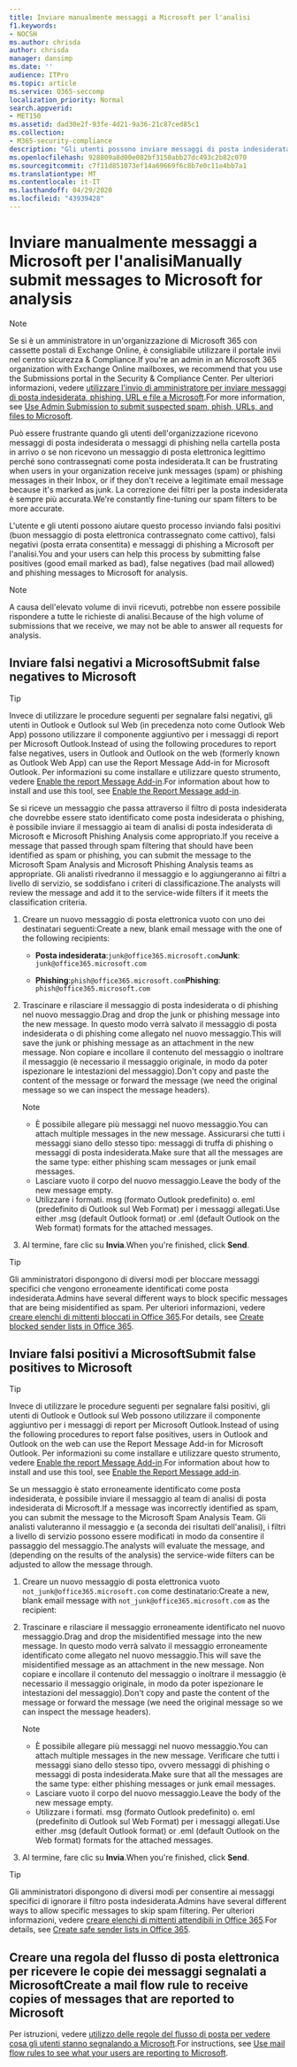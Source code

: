 ```yaml
---
title: Inviare manualmente messaggi a Microsoft per l'analisi
f1.keywords:
- NOCSH
ms.author: chrisda
author: chrisda
manager: dansimp
ms.date: ''
audience: ITPro
ms.topic: article
ms.service: O365-seccomp
localization_priority: Normal
search.appverid:
- MET150
ms.assetid: dad30e2f-93fe-4d21-9a36-21c87ced85c1
ms.collection:
- M365-security-compliance
description: "Gli utenti possono inviare messaggi di posta indesiderata falsi negativi e falsi positivi a Microsoft per l'analisi. "
ms.openlocfilehash: 928809a8d00e082bf3150abb27dc493c2b82c070
ms.sourcegitcommit: c7f11d851073ef14a69669f6c8b7e0c11e4bb7a1
ms.translationtype: MT
ms.contentlocale: it-IT
ms.lasthandoff: 04/29/2020
ms.locfileid: "43939428"
---
```

# <a name="manually-submit-messages-to-microsoft-for-analysis"></a><span data-ttu-id="c3377-103">Inviare manualmente messaggi a Microsoft per l'analisi</span><span class="sxs-lookup"><span data-stu-id="c3377-103">Manually submit messages to Microsoft for analysis</span></span>

> [!NOTE]
> <span data-ttu-id="c3377-104">Se si è un amministratore in un'organizzazione di Microsoft 365 con cassette postali di Exchange Online, è consigliabile utilizzare il portale invii nel centro sicurezza & Compliance.</span><span class="sxs-lookup"><span data-stu-id="c3377-104">If you're an admin in an Microsoft 365 organization with Exchange Online mailboxes, we recommend that you use the Submissions portal in the Security & Compliance Center.</span></span> <span data-ttu-id="c3377-105">Per ulteriori informazioni, vedere [utilizzare l'invio di amministratore per inviare messaggi di posta indesiderata, phishing, URL e file a Microsoft](admin-submission.md).</span><span class="sxs-lookup"><span data-stu-id="c3377-105">For more information, see [Use Admin Submission to submit suspected spam, phish, URLs, and files to Microsoft](admin-submission.md).</span></span>

<span data-ttu-id="c3377-106">Può essere frustrante quando gli utenti dell'organizzazione ricevono messaggi di posta indesiderata o messaggi di phishing nella cartella posta in arrivo o se non ricevono un messaggio di posta elettronica legittimo perché sono contrassegnati come posta indesiderata.</span><span class="sxs-lookup"><span data-stu-id="c3377-106">It can be frustrating when users in your organization receive junk messages (spam) or phishing messages in their Inbox, or if they don't receive a legitimate email message because it's marked as junk.</span></span> <span data-ttu-id="c3377-107">La correzione dei filtri per la posta indesiderata è sempre più accurata.</span><span class="sxs-lookup"><span data-stu-id="c3377-107">We're constantly fine-tuning our spam filters to be more accurate.</span></span>

<span data-ttu-id="c3377-108">L'utente e gli utenti possono aiutare questo processo inviando falsi positivi (buon messaggio di posta elettronica contrassegnato come cattivo), falsi negativi (posta errata consentita) e messaggi di phishing a Microsoft per l'analisi.</span><span class="sxs-lookup"><span data-stu-id="c3377-108">You and your users can help this process by submitting false positives (good email marked as bad), false negatives (bad mail allowed) and phishing messages to Microsoft for analysis.</span></span>

> [!NOTE]
> <span data-ttu-id="c3377-109">A causa dell'elevato volume di invii ricevuti, potrebbe non essere possibile rispondere a tutte le richieste di analisi.</span><span class="sxs-lookup"><span data-stu-id="c3377-109">Because of the high volume of submissions that we receive, we may not be able to answer all requests for analysis.</span></span>

## <a name="submit-false-negatives-to-microsoft"></a><span data-ttu-id="c3377-110">Inviare falsi negativi a Microsoft</span><span class="sxs-lookup"><span data-stu-id="c3377-110">Submit false negatives to Microsoft</span></span>

> [!TIP]
> <span data-ttu-id="c3377-111">Invece di utilizzare le procedure seguenti per segnalare falsi negativi, gli utenti in Outlook e Outlook sul Web (in precedenza noto come Outlook Web App) possono utilizzare il componente aggiuntivo per i messaggi di report per Microsoft Outlook.</span><span class="sxs-lookup"><span data-stu-id="c3377-111">Instead of using the following procedures to report false negatives, users in Outlook and Outlook on the web (formerly known as Outlook Web App) can use the Report Message Add-in for Microsoft Outlook.</span></span> <span data-ttu-id="c3377-112">Per informazioni su come installare e utilizzare questo strumento, vedere [Enable the report Message Add-in](enable-the-report-message-add-in.md).</span><span class="sxs-lookup"><span data-stu-id="c3377-112">For information about how to install and use this tool, see [Enable the Report Message add-in](enable-the-report-message-add-in.md).</span></span>

<span data-ttu-id="c3377-113">Se si riceve un messaggio che passa attraverso il filtro di posta indesiderata che dovrebbe essere stato identificato come posta indesiderata o phishing, è possibile inviare il messaggio ai team di analisi di posta indesiderata di Microsoft e Microsoft Phishing Analysis come appropriato.</span><span class="sxs-lookup"><span data-stu-id="c3377-113">If you receive a message that passed through spam filtering that should have been identified as spam or phishing, you can submit the message to the Microsoft Spam Analysis and Microsoft Phishing Analysis teams as appropriate.</span></span> <span data-ttu-id="c3377-114">Gli analisti rivedranno il messaggio e lo aggiungeranno ai filtri a livello di servizio, se soddisfano i criteri di classificazione.</span><span class="sxs-lookup"><span data-stu-id="c3377-114">The analysts will review the message and add it to the service-wide filters if it meets the classification criteria.</span></span>

1. <span data-ttu-id="c3377-115">Creare un nuovo messaggio di posta elettronica vuoto con uno dei destinatari seguenti:</span><span class="sxs-lookup"><span data-stu-id="c3377-115">Create a new, blank email message with the one of the following recipients:</span></span>

   - <span data-ttu-id="c3377-116">**Posta indesiderata**:`junk@office365.microsoft.com`</span><span class="sxs-lookup"><span data-stu-id="c3377-116">**Junk**: `junk@office365.microsoft.com`</span></span>

   - <span data-ttu-id="c3377-117">**Phishing**:`phish@office365.microsoft.com`</span><span class="sxs-lookup"><span data-stu-id="c3377-117">**Phishing**: `phish@office365.microsoft.com`</span></span>

2. <span data-ttu-id="c3377-118">Trascinare e rilasciare il messaggio di posta indesiderata o di phishing nel nuovo messaggio.</span><span class="sxs-lookup"><span data-stu-id="c3377-118">Drag and drop the junk or phishing message into the new message.</span></span> <span data-ttu-id="c3377-119">In questo modo verrà salvato il messaggio di posta indesiderata o di phishing come allegato nel nuovo messaggio.</span><span class="sxs-lookup"><span data-stu-id="c3377-119">This will save the junk or phishing message as an attachment in the new message.</span></span> <span data-ttu-id="c3377-120">Non copiare e incollare il contenuto del messaggio o inoltrare il messaggio (è necessario il messaggio originale, in modo da poter ispezionare le intestazioni del messaggio).</span><span class="sxs-lookup"><span data-stu-id="c3377-120">Don't copy and paste the content of the message or forward the message (we need the original message so we can inspect the message headers).</span></span>

   > [!NOTE]
   > <ul><li><span data-ttu-id="c3377-121">È possibile allegare più messaggi nel nuovo messaggio.</span><span class="sxs-lookup"><span data-stu-id="c3377-121">You can attach multiple messages in the new message.</span></span> <span data-ttu-id="c3377-122">Assicurarsi che tutti i messaggi siano dello stesso tipo: messaggi di truffa di phishing o messaggi di posta indesiderata.</span><span class="sxs-lookup"><span data-stu-id="c3377-122">Make sure that all the messages are the same type: either phishing scam messages or junk email messages.</span></span></li><li><span data-ttu-id="c3377-123">Lasciare vuoto il corpo del nuovo messaggio.</span><span class="sxs-lookup"><span data-stu-id="c3377-123">Leave the body of the new message empty.</span></span></li><li><span data-ttu-id="c3377-124">Utilizzare i formati. msg (formato Outlook predefinito) o. eml (predefinito di Outlook sul Web Format) per i messaggi allegati.</span><span class="sxs-lookup"><span data-stu-id="c3377-124">Use either .msg (default Outlook format) or .eml (default Outlook on the Web format) formats for the attached messages.</span></span></li></ul>

3. <span data-ttu-id="c3377-125">Al termine, fare clic su **Invia**.</span><span class="sxs-lookup"><span data-stu-id="c3377-125">When you're finished, click **Send**.</span></span>

> [!TIP]
> <span data-ttu-id="c3377-126">Gli amministratori dispongono di diversi modi per bloccare messaggi specifici che vengono erroneamente identificati come posta indesiderata.</span><span class="sxs-lookup"><span data-stu-id="c3377-126">Admins have several different ways to block specific messages that are being misidentified as spam.</span></span> <span data-ttu-id="c3377-127">Per ulteriori informazioni, vedere [creare elenchi di mittenti bloccati in Office 365](create-block-sender-lists-in-office-365.md).</span><span class="sxs-lookup"><span data-stu-id="c3377-127">For details, see [Create blocked sender lists in Office 365](create-block-sender-lists-in-office-365.md).</span></span>

## <a name="submit-false-positives-to-microsoft"></a><span data-ttu-id="c3377-128">Inviare falsi positivi a Microsoft</span><span class="sxs-lookup"><span data-stu-id="c3377-128">Submit false positives to Microsoft</span></span>

> [!TIP]
> <span data-ttu-id="c3377-129">Invece di utilizzare le procedure seguenti per segnalare falsi positivi, gli utenti di Outlook e Outlook sul Web possono utilizzare il componente aggiuntivo per i messaggi di report per Microsoft Outlook.</span><span class="sxs-lookup"><span data-stu-id="c3377-129">Instead of using the following procedures to report false positives, users in Outlook and Outlook on the web can use the Report Message Add-in for Microsoft Outlook.</span></span> <span data-ttu-id="c3377-130">Per informazioni su come installare e utilizzare questo strumento, vedere [Enable the report Message Add-in](enable-the-report-message-add-in.md).</span><span class="sxs-lookup"><span data-stu-id="c3377-130">For information about how to install and use this tool, see [Enable the Report Message add-in](enable-the-report-message-add-in.md).</span></span>

<span data-ttu-id="c3377-131">Se un messaggio è stato erroneamente identificato come posta indesiderata, è possibile inviare il messaggio al team di analisi di posta indesiderata di Microsoft.</span><span class="sxs-lookup"><span data-stu-id="c3377-131">If a message was incorrectly identified as spam, you can submit the message to the Microsoft Spam Analysis Team.</span></span> <span data-ttu-id="c3377-132">Gli analisti valuteranno il messaggio e (a seconda dei risultati dell'analisi), i filtri a livello di servizio possono essere modificati in modo da consentire il passaggio del messaggio.</span><span class="sxs-lookup"><span data-stu-id="c3377-132">The analysts will evaluate the message, and (depending on the results of the analysis) the service-wide filters can be adjusted to allow the message through.</span></span>

1. <span data-ttu-id="c3377-133">Creare un nuovo messaggio di posta elettronica vuoto `not_junk@office365.microsoft.com` come destinatario:</span><span class="sxs-lookup"><span data-stu-id="c3377-133">Create a new, blank email message with `not_junk@office365.microsoft.com` as the recipient:</span></span>

2. <span data-ttu-id="c3377-134">Trascinare e rilasciare il messaggio erroneamente identificato nel nuovo messaggio.</span><span class="sxs-lookup"><span data-stu-id="c3377-134">Drag and drop the misidentified message into the new message.</span></span> <span data-ttu-id="c3377-135">In questo modo verrà salvato il messaggio erroneamente identificato come allegato nel nuovo messaggio.</span><span class="sxs-lookup"><span data-stu-id="c3377-135">This will save the misidentified message as an attachment in the new message.</span></span> <span data-ttu-id="c3377-136">Non copiare e incollare il contenuto del messaggio o inoltrare il messaggio (è necessario il messaggio originale, in modo da poter ispezionare le intestazioni del messaggio).</span><span class="sxs-lookup"><span data-stu-id="c3377-136">Don't copy and paste the content of the message or forward the message (we need the original message so we can inspect the message headers).</span></span>

   > [!NOTE]
   > <ul><li><span data-ttu-id="c3377-137">È possibile allegare più messaggi nel nuovo messaggio.</span><span class="sxs-lookup"><span data-stu-id="c3377-137">You can attach multiple messages in the new message.</span></span> <span data-ttu-id="c3377-138">Verificare che tutti i messaggi siano dello stesso tipo, ovvero messaggi di phishing o messaggi di posta indesiderata.</span><span class="sxs-lookup"><span data-stu-id="c3377-138">Make sure that all the messages are the same type: either phishing messages or junk email messages.</span></span></li><li><span data-ttu-id="c3377-139">Lasciare vuoto il corpo del nuovo messaggio.</span><span class="sxs-lookup"><span data-stu-id="c3377-139">Leave the body of the new message empty.</span></span></li><li><span data-ttu-id="c3377-140">Utilizzare i formati. msg (formato Outlook predefinito) o. eml (predefinito di Outlook sul Web Format) per i messaggi allegati.</span><span class="sxs-lookup"><span data-stu-id="c3377-140">Use either .msg (default Outlook format) or .eml (default Outlook on the Web format) formats for the attached messages.</span></span></li></ul>

3. <span data-ttu-id="c3377-141">Al termine, fare clic su **Invia**.</span><span class="sxs-lookup"><span data-stu-id="c3377-141">When you're finished, click **Send**.</span></span>

> [!TIP]
> <span data-ttu-id="c3377-142">Gli amministratori dispongono di diversi modi per consentire ai messaggi specifici di ignorare il filtro posta indesiderata.</span><span class="sxs-lookup"><span data-stu-id="c3377-142">Admins have several different ways to allow specific messages to skip spam filtering.</span></span> <span data-ttu-id="c3377-143">Per ulteriori informazioni, vedere [creare elenchi di mittenti attendibili in Office 365](create-safe-sender-lists-in-office-365.md).</span><span class="sxs-lookup"><span data-stu-id="c3377-143">For details, see [Create safe sender lists in Office 365](create-safe-sender-lists-in-office-365.md).</span></span>

## <a name="create-a-mail-flow-rule-to-receive-copies-of-messages-that-are-reported-to-microsoft"></a><span data-ttu-id="c3377-144">Creare una regola del flusso di posta elettronica per ricevere le copie dei messaggi segnalati a Microsoft</span><span class="sxs-lookup"><span data-stu-id="c3377-144">Create a mail flow rule to receive copies of messages that are reported to Microsoft</span></span>

<span data-ttu-id="c3377-145">Per istruzioni, vedere [utilizzo delle regole del flusso di posta per vedere cosa gli utenti stanno segnalando a Microsoft](use-mail-flow-rules-to-see-what-your-users-are-reporting-to-microsoft.md).</span><span class="sxs-lookup"><span data-stu-id="c3377-145">For instructions, see [Use mail flow rules to see what your users are reporting to Microsoft](use-mail-flow-rules-to-see-what-your-users-are-reporting-to-microsoft.md).</span></span>
